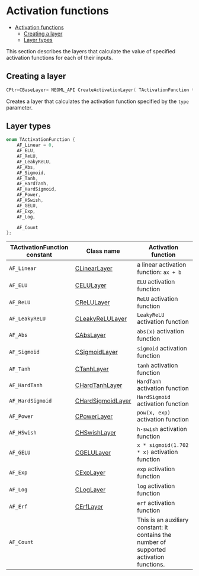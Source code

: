 # Activation functions

<!-- TOC -->

- [Activation functions](#activation-functions)
    - [Creating a layer](#creating-a-layer)
    - [Layer types](#layer-types)

<!-- /TOC -->

This section describes the layers that calculate the value of specified activation functions for each of their inputs.


## Creating a layer

```c++
CPtr<CBaseLayer> NEOML_API CreateActivationLayer( TActivationFunction type );
```

Creates a layer that calculates the activation function specified by the `type` parameter.

## Layer types

```c++
enum TActivationFunction {
	AF_Linear = 0,
	AF_ELU,
	AF_ReLU,
	AF_LeakyReLU,
	AF_Abs,
	AF_Sigmoid,
	AF_Tanh,
	AF_HardTanh,
	AF_HardSigmoid,
	AF_Power,
	AF_HSwish,
	AF_GELU,
	AF_Exp,
	AF_Log,

	AF_Count
};
```

TActivationFunction constant | Class name | Activation function
----------|-----------|--------------------
`AF_Linear` | [CLinearLayer](LinearLayer.md) | a linear activation function: `ax + b`
`AF_ELU` | [CELULayer](ELULayer.md) | `ELU` activation function
`AF_ReLU` | [CReLULayer](ReLULayer.md) | `ReLU` activation function
`AF_LeakyReLU` | [CLeakyReLULayer](LeakyReLULayer.md) | `LeakyReLU` activation function
`AF_Abs` | [CAbsLayer](AbsLayer.md) | `abs(x)` activation function
`AF_Sigmoid` | [CSigmoidLayer](SigmoidLayer.md) | `sigmoid` activation function
`AF_Tanh` | [CTanhLayer](TanhLayer.md) | `tanh` activation function
`AF_HardTanh` | [CHardTanhLayer](HardTanhLayer.md) | `HardTanh` activation function
`AF_HardSigmoid` | [CHardSigmoidLayer](HardSigmoidLayer.md) | `HardSigmoid` activation function
`AF_Power` | [CPowerLayer](PowerLayer.md) | `pow(x, exp)` activation function
`AF_HSwish` | [CHSwishLayer](HSwishLayer.md) | `h-swish` activation function
`AF_GELU` | [CGELULayer](GELULayer.md) | `x * sigmoid(1.702 * x)` activation function
`AF_Exp` | [CExpLayer](ExpLayer.md) | `exp` activation function
`AF_Log` | [CLogLayer](LogLayer.md) | `log` activation function
`AF_Erf` | [CErfLayer](ErfLayer.md) | `erf` activation function
`AF_Count` | | This is an auxiliary constant: it contains the number of supported activation functions.
